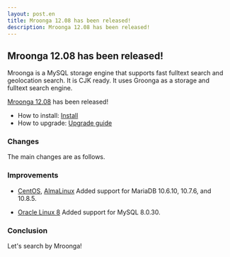 ```yaml
---
layout: post.en
title: Mroonga 12.08 has been released!
description: Mroonga 12.08 has been released!
---
```


## Mroonga 12.08 has been released!

Mroonga is a MySQL storage engine that supports fast fulltext search
and geolocation search. It is CJK ready. It uses Groonga as a storage
and fulltext search engine.

[Mroonga 12.08](/docs/news.html#release-12-08) has been released!

* How to install: [Install](/docs/install.html)
* How to upgrade: [Upgrade guide](/docs/upgrade.html)

### Changes

The main changes are as follows.

### Improvements

* [CentOS](/docs/install/centos.html), [AlmaLinux](/docs/install/almalinux.html) Added support for MariaDB 10.6.10, 10.7.6, and 10.8.5.

* [Oracle Linux 8](/docs/install/oracle-linux.html) Added support for MySQL 8.0.30.

### Conclusion

Let's search by Mroonga!
